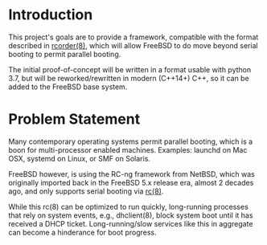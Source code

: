 # Introduction

This project's goals are to provide a framework, compatible with the format
described in [rcorder(8)](https://www.freebsd.org/cgi/man.cgi?rcorder(8)), which
will allow FreeBSD to do move beyond serial booting to permit parallel booting.

The initial proof-of-concept will be written in a format usable with python 3.7,
but will be reworked/rewritten in modern (C++14+) C++, so it can be added to
the FreeBSD base system.

# Problem Statement

Many contemporary operating systems permit parallel booting, which is a boon
for multi-processor enabled machines. Examples: launchd on Mac OSX, systemd on
Linux, or SMF on Solaris.

FreeBSD however, is using the RC-ng framework from NetBSD, which was originally
imported back in the FreeBSD 5.x release era, almost 2 decades ago, and only
supports serial booting via
[rc(8)](https://www.freebsd.org/cgi/man.cgi?query=rc&sektion=8).

While this rc(8) can be optimized to run quickly, long-running processes that
rely on system events, e.g., dhclient(8), block system boot until it has
received a DHCP ticket. Long-running/slow services like this in aggregate can
become a hinderance for boot progress.
